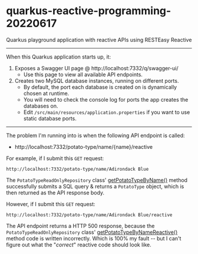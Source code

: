 # quarkus-reactive-programming-20220617
Quarkus playground application with reactive APIs using RESTEasy Reactive

----

When this Quarkus application starts up, it:
1. Exposes a Swagger UI page @ http://localhost:7332/q/swagger-ui/
   - Use this page to view all available API endpoints.
2. Creates two MySQL database instances, running on different ports.
   - By default, the port each database is created on is dynamically chosen at runtime.
   - You will need to check the console log for ports the app creates the databases on.
   - Edit `/src/main/resources/application.properties` if you want to use static database ports.

----

The problem I'm running into is when the following API endpoint is called:
   - http://localhost:7332/potato-type/name/{name}/reactive

For example, if I submit this `GET` request:
```
http://localhost:7332/potato-type/name/Adirondack Blue
```

The `PotatoTypeReadOnlyRepository` class' [getPotatoTypeByName()](https://github.com/jehrenzweig-leagueapps/quarkus-reactive-programming-20220617/blob/main/src/main/kotlin/org/example/dataaccess/PotatoTypeReadOnlyRepository.kt#L37-L71) method successfully submits a SQL query & 
returns a `PotatoType` object, which is then returned as the API response body.

However, if I submit this `GET` request:
```
http://localhost:7332/potato-type/name/Adirondack Blue/reactive
```

The API endpoint returns a HTTP 500 response, because the `PotatoTypeReadOnlyRepository` class' [getPotatoTypeByNameReactive()](https://github.com/jehrenzweig-leagueapps/quarkus-reactive-programming-20220617/blob/main/src/main/kotlin/org/example/dataaccess/PotatoTypeReadOnlyRepository.kt#L73-L97) 
method code is written incorrectly.  Which is 100% my fault -- but I can't figure out what the "_correct_" 
reactive code should look like.